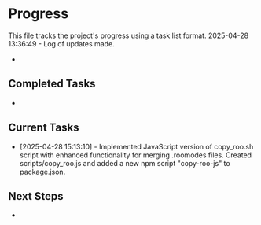 # Progress

This file tracks the project's progress using a task list format.
2025-04-28 13:36:49 - Log of updates made.

*

## Completed Tasks

*

## Current Tasks

* [2025-04-28 15:13:10] - Implemented JavaScript version of copy_roo.sh script with enhanced functionality for merging .roomodes files. Created scripts/copy_roo.js and added a new npm script "copy-roo-js" to package.json.

## Next Steps

*